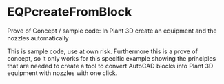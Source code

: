 # EQPcreateFromBlock
Prove of Concept / sample code: In Plant 3D create an equipment and the nozzles automatically

This is sample code, use at own risk. Furthermore this is a prove of concept, so it only works for this specific example showing the principles that are needed to create a tool to convert AutoCAD blocks into Plant 3D equipment with nozzles with one click.


